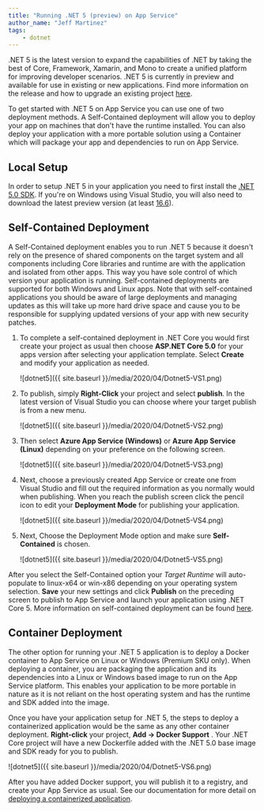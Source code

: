 ```yaml
---
title: "Running .NET 5 (preview) on App Service"
author_name: "Jeff Martinez"
tags:
    - dotnet
---
```


.NET 5 is the latest version to expand the capabilities of .NET by taking the best of Core, Framework, Xamarin, and Mono to create a unified platform for improving developer scenarios. .NET 5 is currently in preview and available for use in existing or new applications. Find more information on the release and how to upgrade an existing project [here](https://devblogs.microsoft.com/aspnet/asp-net-core-updates-in-net-5-preview-1).

To get started with .NET 5 on App Service you can use one of two deployment methods. A Self-Contained deployment will allow you to deploy your app on machines that don't have the runtime installed. You can also deploy your application with a more portable solution using a Container which will package your app and dependencies to run on App Service.

## Local Setup

In order to setup .NET 5 in your application you need to first install the [.NET 5.0 SDK](https://dotnet.microsoft.com/download/dotnet/5.0).  If you're on Windows using Visual Studio, you will also need to download the latest preview version (at least [16.6](https://visualstudio.microsoft.com/vs/preview/)).

## Self-Contained Deployment

A Self-Contained deployment enables you to run .NET 5 because it doesn't rely on the presence of shared components on the target system and all components including Core libraries and runtime are with the application and isolated from other apps.  This way you have sole control of which version your application is running. Self-contained deployments are supported for both Windows and Linux apps. Note that with self-contained applications you should be aware of large deployments and managing updates as this will take up more hard drive space and cause you to be responsible for supplying updated versions of your app with new security patches.  

1. To complete a self-contained deployment in .NET Core you would first create your project as usual then choose **ASP.NET Core 5.0** for your apps version after selecting your application template. Select **Create** and modify your application as needed.  

    ![dotnet5]({{ site.baseurl }}/media/2020/04/Dotnet5-VS1.png)

1. To publish, simply **Right-Click** your project and select **publish**. In the latest version of Visual Studio you can choose where your target publish is from a new menu.

    ![dotnet5]({{ site.baseurl }}/media/2020/04/Dotnet5-VS2.png)

1. Then select **Azure App Service (Windows)** or **Azure App Service (Linux)** depending on your preference on the following screen.

    ![dotnet5]({{ site.baseurl }}/media/2020/04/Dotnet5-VS3.png)

1. Next, choose a previously created App Service or create one from Visual Studio and fill out the required information as you normally would when publishing. When you reach the publish screen click the pencil icon to edit your **Deployment Mode** for publishing your application.

    ![dotnet5]({{ site.baseurl }}/media/2020/04/Dotnet5-VS4.png)

1. Next, Choose the Deployment Mode option and make sure **Self-Contained** is chosen.

    ![dotnet5]({{ site.baseurl }}/media/2020/04/Dotnet5-VS5.png)

After you select the Self-Contained option your *Target Runtime* will auto-populate to linux-x64 or win-x86 depending on your operating system selection. **Save** your new settings and click **Publish** on the preceding screen to publish to App Service and launch your application using .NET Core 5. More information on self-contained deployment can be found [here](https://docs.microsoft.com/dotnet/core/deploying/).

## Container Deployment

The other option for running your .NET 5 application is to deploy a Docker container to App Service on Linux or Windows (Premium SKU only).  When deploying a container, you are packaging the application and its dependencies into a Linux or Windows based image to run on the App Service platform.  This enables your application to be more portable in nature as it is not reliant on the host operating system and has the runtime and SDK added into the image.  

Once you have your application setup for .NET 5, the steps to deploy a containerized application would be the same as any other container deployment.  **Right-click** your project, **Add -> Docker Support** .  Your .NET Core project will have a new Dockerfile added with the .NET 5.0 base image and SDK ready for you to publish.

![dotnet5]({{ site.baseurl }}/media/2020/04/Dotnet5-VS6.png)

After you have added Docker support, you will publish it to a registry, and create your App Service as usual. See our documentation for more detail on [deploying a containerized application](https://docs.microsoft.com/azure/app-service/app-service-web-get-started-windows-container).
